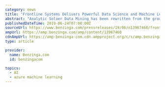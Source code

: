 ```yaml
---
category: news
title: "Frontline Systems Delivers Powerful Data Science and Machine Learning for Excel Cloud and Desktop in Analytic Solver V2019"
abstract: "Analytic Solver Data Mining has been rewritten from the ground up using JavaScript, REST API, Azure and Office 365 technologies ... yet easier to use tool than R or Python for data science and machine learning,\" said Daniel Fylstra, Frontline's President ..."
publishedDateTime: 2019-06-24T07:00:00Z
sourceUrl: https://www.benzinga.com/pressreleases/19/06/n13967460/frontline-systems-delivers-powerful-data-science-and-machine-learning-for-excel-cloud-and-desktop-
ampUrl: https://amp.benzinga.com/amp/content/13967460
cdnAmpUrl: https://amp-benzinga-com.cdn.ampproject.org/c/s/amp.benzinga.com/amp/content/13967460
type: article

provider:
  name: Benzinga.com
  id: benzingacom

topics:
  - AI
  - azure machine learning
---
```

